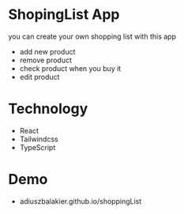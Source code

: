 # ShopingList App
you can create your own shopping list with this app
 - add new product
 - remove product
 - check product when you buy it
 - edit product

# Technology 
- React
- Tailwindcss
- TypeScript

# Demo
- adiuszbalakier.github.io/shoppingList
